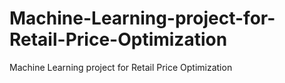 # Machine-Learning-project-for-Retail-Price-Optimization
Machine Learning project for Retail Price Optimization
